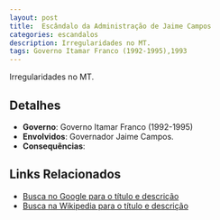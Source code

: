 ```yaml
---
layout: post
title:  Escândalo da Administração de Jaime Campos
categories: escandalos
description: Irregularidades no MT.
tags: Governo Itamar Franco (1992-1995),1993
---
```


Irregularidades no MT.

## Detalhes
- **Governo**: Governo Itamar Franco (1992-1995)
- **Envolvidos**: Governador Jaime Campos.
- **Consequências**: 

## Links Relacionados
- [Busca no Google para o título e descrição](https://www.google.com/search?q=Esc%C3%A2ndalo%20da%20Administra%C3%A7%C3%A3o%20de%20Jaime%20Campos%20Irregularidades%20no%20MT.%20Governo%20Itamar%20Franco%20%281992-1995%29)
- [Busca na Wikipedia para o título e descrição](https://en.wikipedia.org/w/index.php?search=Esc%C3%A2ndalo%20da%20Administra%C3%A7%C3%A3o%20de%20Jaime%20Campos%20Irregularidades%20no%20MT.%20Governo%20Itamar%20Franco%20%281992-1995%29)

